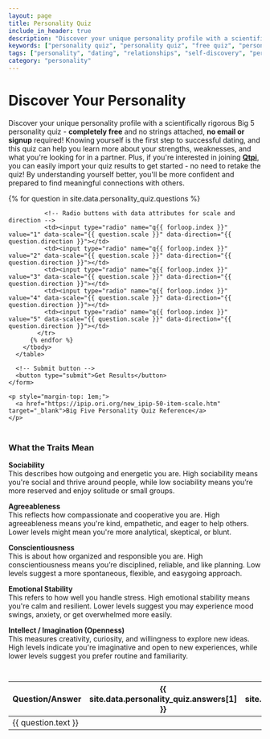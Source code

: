 ```yaml
---
layout: page
title: Personality Quiz
include_in_header: true
description: "Discover your unique personality profile with a scientifically rigorous Big 5 personality quiz - completely free and no strings attached, no email or signup required! Knowing yourself is the first step to successful dating, and this quiz can help you learn more about your strengths, weaknesses, and what you're looking for in a partner. Plus, if you're interested in joining Qtpi, you can easily import your quiz results to get started - no need to retake the quiz! By understanding yourself better, you'll be more confident and prepared to find meaningful connections with others."
keywords: ["personality quiz", "personality quiz", "free quiz", "personality type", "self-discovery"]
tags: ["personality", "dating", "relationships", "self-discovery", "personality quiz", "compatibility", "online dating", "self-awareness", "personal growth"]
category: "personality"
---
```


# Discover Your Personality
Discover your unique personality profile with a scientifically rigorous Big 5 personality quiz - **completely free** and no strings attached, **no email or signup** required! Knowing yourself is the first step to successful dating, and this quiz can help you learn more about your strengths, weaknesses, and what you're looking for in a partner. Plus, if you're interested in joining [**Qtpi**](https://qtpi.app), you can easily import your quiz results to get started - no need to retake the quiz! By understanding yourself better, you'll be more confident and prepared to find meaningful connections with others.

<script src="{{ '/assets/js/personality_quiz.js' | relative_url }}"></script>

<div id="quiz-container">
  <!-- <h2>Discover Your Personality Pie</h2> -->
  <div id="quiz">
    <form id="quiz-form">
      <!-- Table for the quiz -->
      <table>
        <thead>
          <tr>
            <th>Question/Answer</th>
            <th>{{ site.data.personality_quiz.answers[1] }}</th>
            <th>{{ site.data.personality_quiz.answers[2] }}</th>
            <th>{{ site.data.personality_quiz.answers[3] }}</th>
            <th>{{ site.data.personality_quiz.answers[4] }}</th>
            <th>{{ site.data.personality_quiz.answers[5] }}</th>
          </tr>
        </thead>
        <tbody>
          {% for question in site.data.personality_quiz.questions %}
            <tr>
              <!-- Question Text -->
              <td>{{ question.text }}</td>

              <!-- Radio buttons with data attributes for scale and direction -->
              <td><input type="radio" name="q{{ forloop.index }}" value="1" data-scale="{{ question.scale }}" data-direction="{{ question.direction }}"></td>
              <td><input type="radio" name="q{{ forloop.index }}" value="2" data-scale="{{ question.scale }}" data-direction="{{ question.direction }}"></td>
              <td><input type="radio" name="q{{ forloop.index }}" value="3" data-scale="{{ question.scale }}" data-direction="{{ question.direction }}"></td>
              <td><input type="radio" name="q{{ forloop.index }}" value="4" data-scale="{{ question.scale }}" data-direction="{{ question.direction }}"></td>
              <td><input type="radio" name="q{{ forloop.index }}" value="5" data-scale="{{ question.scale }}" data-direction="{{ question.direction }}"></td>
            </tr>
          {% endfor %}
        </tbody>
      </table>

      <!-- Submit button -->
      <button type="submit">Get Results</button>
    </form>

    <p style="margin-top: 1em;">
      <a href="https://ipip.ori.org/new_ipip-50-item-scale.htm" target="_blank">Big Five Personality Quiz Reference</a>
    </p>
  </div>
</div>

<!-- Trait Explanations -->
<div style="margin-top: 3em;">
  <h3>What the Traits Mean</h3>

  <p><strong>Sociability</strong><br>
  This describes how outgoing and energetic you are. High sociability means you're social and thrive around people, while low sociability means you’re more reserved and enjoy solitude or small groups.</p>

  <p><strong>Agreeableness</strong><br>
  This reflects how compassionate and cooperative you are. High agreeableness means you're kind, empathetic, and eager to help others. Lower levels might mean you're more analytical, skeptical, or blunt.</p>

  <p><strong>Conscientiousness</strong><br>
  This is about how organized and responsible you are. High conscientiousness means you’re disciplined, reliable, and like planning. Low levels suggest a more spontaneous, flexible, and easygoing approach.</p>

  <p><strong>Emotional Stability</strong><br>
  This refers to how well you handle stress. High emotional stability means you're calm and resilient. Lower levels suggest you may experience mood swings, anxiety, or get overwhelmed more easily.</p>

  <p><strong>Intellect / Imagination (Openness)</strong><br>
  This measures creativity, curiosity, and willingness to explore new ideas. High levels indicate you're imaginative and open to new experiences, while lower levels suggest you prefer routine and familiarity.</p>
</div>

<!-- Results will be shown here at the very bottom -->
<div id="result" style="margin-top: 3em;"></div>
